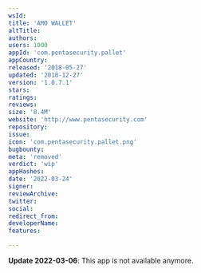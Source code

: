 ```yaml
---
wsId: 
title: 'AMO WALLET'
altTitle: 
authors: 
users: 1000
appId: 'com.pentasecurity.pallet'
appCountry: 
released: '2018-05-27'
updated: '2018-12-27'
version: '1.0.7.1'
stars: 
ratings: 
reviews: 
size: '8.4M'
website: 'http://www.pentasecurity.com'
repository: 
issue: 
icon: 'com.pentasecurity.pallet.png'
bugbounty: 
meta: 'removed'
verdict: 'wip'
appHashes: 
date: '2022-03-24'
signer: 
reviewArchive: 
twitter: 
social: 
redirect_from: 
developerName: 
features: 

---
```


**Update 2022-03-06**: This app is not available anymore.

